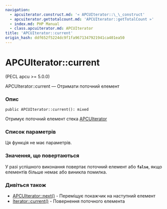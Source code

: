 ```yaml
---
navigation:
  - apcuiterator.construct.md: '« APCUIterator::\_\_construct'
  - apcuiterator.gettotalcount.md: 'APCUIterator::getTotalCount »'
  - index.md: PHP Manual
  - class.apcuiterator.md: APCUIterator
title: 'APCUIterator::current'
origin_hash: ddf652f5224dc9f1fa9671347921941ca401ea50
---
```

# APCUIterator::current

(PECL apcu >= 5.0.0)

APCUIterator::current — Отримати поточний елемент

### Опис

```methodsynopsis
public APCUIterator::current(): mixed
```

Отримує поточний елемент стека [APCUIterator](class.apcuiterator.md)

### Список параметрів

Ця функція не має параметрів.

### Значення, що повертаються

У разі успішного виконання повертає поточний елемент або **`false`**, якщо елементів більше немає або виникла помилка.

### Дивіться також

-   [APCUIterator::next()](apcuiterator.next.md) \- Переміщує покажчик на наступний елемент
-   [Iterator::current()](iterator.current.md) \- Повернення поточного елемента
